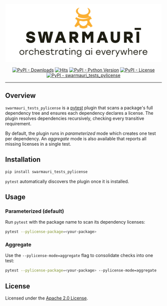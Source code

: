 ![Swarmauri Logo](https://github.com/swarmauri/swarmauri-sdk/blob/3d4d1cfa949399d7019ae9d8f296afba773dfb7f/assets/swarmauri.brand.theme.svg)

<p align="center">
    <a href="https://pypi.org/project/swarmauri_tests_pylicense/">
        <img src="https://img.shields.io/pypi/dm/swarmauri_tests_pylicense" alt="PyPI - Downloads"/></a>
    <a href="https://hits.sh/github.com/swarmauri/swarmauri-sdk/tree/master/pkgs/experimental/swarmauri_tests_pylicense/">
        <img alt="Hits" src="https://hits.sh/github.com/swarmauri/swarmauri-sdk/tree/master/pkgs/experimental/swarmauri_tests_pylicense.svg"/></a>
    <a href="https://pypi.org/project/swarmauri_tests_pylicense/">
        <img src="https://img.shields.io/pypi/pyversions/swarmauri_tests_pylicense" alt="PyPI - Python Version"/></a>
    <a href="https://pypi.org/project/swarmauri_tests_pylicense/">
        <img src="https://img.shields.io/pypi/l/swarmauri_tests_pylicense" alt="PyPI - License"/></a>
    <a href="https://pypi.org/project/swarmauri_tests_pylicense/">
        <img src="https://img.shields.io/pypi/v/swarmauri_tests_pylicense?label=swarmauri_tests_pylicense&color=green" alt="PyPI - swarmauri_tests_pylicense"/></a>
</p>

---

## Overview

`swarmauri_tests_pylicense` is a [pytest](https://docs.pytest.org/) plugin that
scans a package's full dependency tree and ensures each dependency declares a
license. The plugin resolves dependencies recursively, checking every
transitive requirement.

By default, the plugin runs in *parameterized* mode which creates one test per
dependency. An *aggregate* mode is also available that reports all missing
licenses in a single test.

## Installation

```bash
pip install swarmauri_tests_pylicense
```

`pytest` automatically discovers the plugin once it is installed.

## Usage

### Parameterized (default)

Run `pytest` with the package name to scan its dependency licenses:

```bash
pytest --pylicense-package=<your-package>
```

### Aggregate

Use the `--pylicense-mode=aggregate` flag to consolidate checks into one test:

```bash
pytest --pylicense-package=<your-package> --pylicense-mode=aggregate
```

## License

Licensed under the [Apache 2.0 License](LICENSE).
